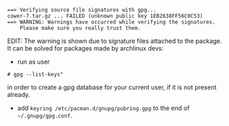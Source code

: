 ```
==> Verifying source file signatures with gpg...
cower-7.tar.gz ... FAILED (unknown public key 1EB2638FF56C0C53)
==> WARNING: Warnings have occurred while verifying the signatures.
    Please make sure you really trust them.
```

EDIT: The warning is shown due to signature files attached to the 
package. It can be solved for packages made by archlinux devs:

  - run as user
  ```
  # gpg --list-keys"
  ```
  in order to create a gpg database for your current user, if it is not
  present already.

  - add `keyring /etc/pacman.d/gnupg/pubring.gpg` 
    to the end of `~/.gnupg/gpg.conf`.

